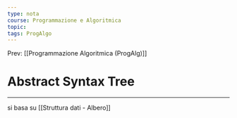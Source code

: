 ```yaml
---
type: nota
course: Programmazione e Algoritmica
topic: 
tags: ProgAlgo
---
```


Prev: [[Programmazione Algoritmica (ProgAlg)]]

# Abstract Syntax Tree
---

si basa su [[Struttura dati - Albero]]
